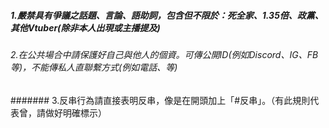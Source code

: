 ##### 1.嚴禁具有爭議之話題、言論、語助詞，包含但不限於：死全家、1.35倍、政黨、其他Vtuber(除非本人出現或主播提及)

###### 2.在公共場合中請保護好自己與他人的個資。可傳公開ID(例如Discord、IG、FB等)，不能傳私人直聯繫方式(例如電話、等)

####### 3.反串行為請直接表明反串，像是在開頭加上「#反串」。（有此規則代表曾，請做好明確標示）

